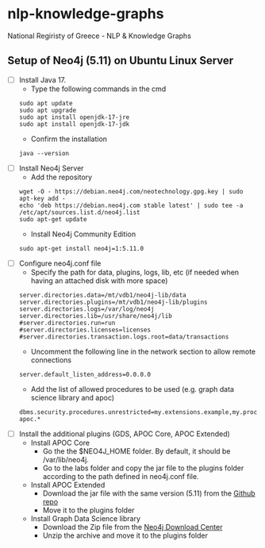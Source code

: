 # nlp-knowledge-graphs
National Regiristy of Greece - NLP &amp; Knowledge Graphs


## Setup of Neo4j (5.11) on Ubuntu Linux Server
- [ ] Install Java 17.
    - Type the following commands in the cmd
    ```
    sudo apt update
    sudo apt upgrade
    sudo apt install openjdk-17-jre
    sudo apt install openjdk-17-jdk
    ```
    - Confirm the installation
    ```
    java --version
    ```
- [ ] Install Neo4j Server
    - Add the repository
    ```
    wget -O - https://debian.neo4j.com/neotechnology.gpg.key | sudo apt-key add -
    echo 'deb https://debian.neo4j.com stable latest' | sudo tee -a /etc/apt/sources.list.d/neo4j.list
    sudo apt-get update
    ```
    - Install Neo4j Community Edition
    ```
    sudo apt-get install neo4j=1:5.11.0
    ```
- [ ] Configure neo4j.conf file
    - Specify the path for data, plugins, logs, lib, etc (if needed when having an attached disk with more space)
    ```
    server.directories.data=/mt/vdb1/neo4j-lib/data
    server.directories.plugins=/mt/vdb1/neo4j-lib/plugins
    server.directories.logs=/var/log/neo4j
    server.directories.lib=/usr/share/neo4j/lib
    #server.directories.run=run
    #server.directories.licenses=licenses
    #server.directories.transaction.logs.root=data/transactions
    ```
    - Uncomment the following line in the network section to allow remote connections
    ```
    server.default_listen_address=0.0.0.0
    ```
    - Add the list of allowed procedures to be used (e.g. graph data science library and apoc)
    ```
    dbms.security.procedures.unrestricted=my.extensions.example,my.procedures.*,gds.*, apoc.*
    ```
- [ ] Install the additional plugins (GDS, APOC Core, APOC Extended)
    - Install APOC Core
        - Go the the $NEO4J_HOME folder. By default, it should be /var/lib/neo4j.
        - Go to the labs folder and copy the jar file to the plugins folder according to the path defined in neo4j.conf file.
    - Install APOC Extended
        - Download the jar file with the same version (5.11) from the [Github repo](https://github.com/neo4j-contrib/neo4j-apoc-procedures/releases/)
        - Move it to the plugins folder
    - Install Graph Data Science library
        - Download the Zip file from the [Neo4j Download Center](https://neo4j.com/download-center/#ngds)
        - Unzip the archive and move it to the plugins folder



